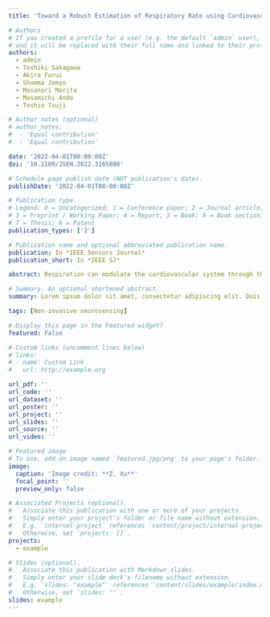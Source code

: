 ```yaml
---
title: 'Toward a Robust Estimation of Respiratory Rate using Cardiovascular Biomarkers: Robustness Analysis under Pain Stimulation'

# Authors
# If you created a profile for a user (e.g. the default `admin` user), write the username (folder name) here
# and it will be replaced with their full name and linked to their profile.
authors:
  - admin
  - Toshiki Sakagawa
  - Akira Furui
  - Shumma Jomyo
  - Masanori Morita
  - Masamichi Ando
  - Toshio Tsuji

# Author notes (optional)
# author_notes:
#  - 'Equal contribution'
#  - 'Equal contribution'

date: '2022-04-01T00:00:00Z'
doi: '10.1109/JSEN.2022.3165880'

# Schedule page publish date (NOT publication's date).
publishDate: '2022-04-01T00:00:00Z'

# Publication type.
# Legend: 0 = Uncategorized; 1 = Conference paper; 2 = Journal article;
# 3 = Preprint / Working Paper; 4 = Report; 5 = Book; 6 = Book section;
# 7 = Thesis; 8 = Patent
publication_types: ['2']

# Publication name and optional abbreviated publication name.
publication: In *IEEE Sensors Journal*
publication_short: In *IEEE SJ*

abstract: Respiration can modulate the cardiovascular system through the autonomic nervous system (ANS), deriving numerous methods for monitoring respiration based on cardiovascular biomarkers. However, the sensitivity of the ANS to environmental changes can negatively affect these methods, which suggests the necessity to evaluate their performance in estimating respiratory rate (RR). This paper aims to propose a method for robust estimation of RR using a biodegradable piezoelectric sensor by analyzing the robustness differences of these biomarkers under pain stimulation. In an electrocutaneous stimulus experiment conducted with 15 participants, arterial pulse waves near the elbow and wrist were measured, as well as the electrocardiogram and fingertip photoplethysmogram. The robustness of six biomarkers was quantified using respiratory quality index (RQI) and mean absolute percentage error (MAPE). Heart rate derived from the arterial pulse wave near the elbow achieves the best robustness (RQI = 85.67±12.84%, MAPE = 2.22±1.81%) of all biomarkers, whereas pulse wave velocity (PWV) from the elbow to the wrist performs best (RQI = 70.39±12.15%, MAPE = 3.47±1.69%) of the three biomarkers of PWV. Therefore, the robustness of biomarkers varies, as does the same biomarker measured at different sites. Our results reveal the heterogeneity of respiratory modulation on the cardiovascular system and demonstrate the robustness of the biomarkers of the arterial pulse wave near the elbow in estimating RR. This study can help smart wearables perfect respiratory monitoring and contribute a robust method for respiratory monitoring using a biodegradable piezoelectric sensor.

# Summary. An optional shortened abstract.
summary: Lorem ipsum dolor sit amet, consectetur adipiscing elit. Duis posuere tellus ac convallis placerat. Proin tincidunt magna sed ex sollicitudin condimentum.

tags: [Non-invasive neurosensing]

# Display this page in the Featured widget?
featured: False

# Custom links (uncomment lines below)
# links:
# - name: Custom Link
#   url: http://example.org

url_pdf: ''
url_code: ''
url_dataset: ''
url_poster: ''
url_project: ''
url_slides: ''
url_source: ''
url_video: ''

# Featured image
# To use, add an image named `featured.jpg/png` to your page's folder.
image:
  caption: 'Image credit: **Z. Xu**'
  focal_point: ''
  preview_only: false

# Associated Projects (optional).
#   Associate this publication with one or more of your projects.
#   Simply enter your project's folder or file name without extension.
#   E.g. `internal-project` references `content/project/internal-project/index.md`.
#   Otherwise, set `projects: []`.
projects:
  - example

# Slides (optional).
#   Associate this publication with Markdown slides.
#   Simply enter your slide deck's filename without extension.
#   E.g. `slides: "example"` references `content/slides/example/index.md`.
#   Otherwise, set `slides: ""`.
slides: example
---
```


